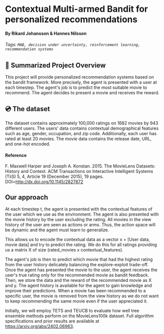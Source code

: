 # Contextual Multi-armed Bandit for personalized recommendations
#### By Rikard Johansson & Hannes Nilsson
###### Tags: `MAB, decision under uncertainty, reinforcement learning, recommendation systems`

## :memo: Summarized Project Overview
This project will provide personalized recommendation systems based on the bandit framework. More precisely, the agent is presented with a user at each timestep.
The agent's job is to predict the most suitable movie to recommend. The agent decides to present a movie and receives the reward.

## :cd: The dataset
The dataset contains approximately 100,000 ratings on 1682 movies by 943 different users.
The users' data contains contextual demographical features such as age, gender, occupation, and zip code.
Additionally, each user has rated at least 20 movies.
The movie data contains the release date, URL, and one-hot encoded.

#### Reference
F. Maxwell Harper and Joseph A. Konstan. 2015. The MovieLens Datasets:
History and Context. ACM Transactions on Interactive Intelligent
Systems (TiiS) 5, 4, Article 19 (December 2015), 19 pages.
DOI=http://dx.doi.org/10.1145/2827872

## Our approach
At each timestep t, the agent is presented with the contextual features of the user which we use as the environment. 
The agent is also presented with the movie history by the user excluding the rating.
All movies in the view history of the user are seen as actions or arms. Thus, the action space will be dynamic and the agent must learn to generalize.

This allows us to encode the contextual data as a vector x = [User data, movie data] and try to predict the rating.
We do this for all ratings providing us a matrix X of size (rated_movies x contextual_features).

The agent's job is then to predict which movie that had the highest rating from the user history delicately balancing the explore-exploit trade-off.
Once the agent has presented the movie to the user, the agent receives the user's true rating only for the recommended movie as bandit feedback.
Then, we store the data and the reward of the recommended movie as X and y. The agent history is available for the agent to gain knowledge and improve their predictions.
When a movie has been recommended to a specific user, the movie is removed from the view history as we do not want to keep recommending the same movie even if the user appreciated it.

Initially, we will employ TETS and TEUCB to evaluate how well tree ensemble methods perform on the MovieLens100k dataset. Full algorithm specifications and prior results are available at https://arxiv.org/abs/2402.06963.




